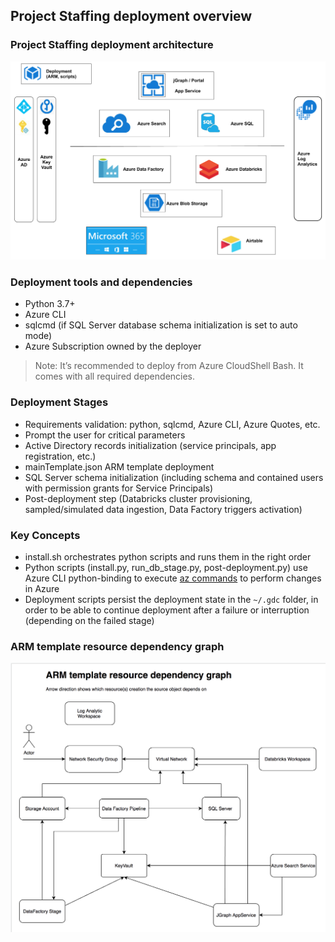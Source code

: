 ## Project Staffing deployment overview

### Project Staffing deployment architecture

![Image](imgs/project-staffing-high-level-architecture.png)


### Deployment tools and dependencies

- Python 3.7+
- Azure CLI 
- sqlcmd (if SQL Server database schema initialization is set to auto mode)
- Azure Subscription owned by the deployer

> Note: It’s recommended to deploy from Azure CloudShell Bash. It comes with all required dependencies.


### Deployment Stages

- Requirements validation: python, sqlcmd, Azure CLI, Azure Quotes, etc.
- Prompt the user for critical parameters 
- Active Directory records initialization (service principals, app registration, etc.) 
- mainTemplate.json ARM template deployment
- SQL Server schema initialization (including schema and  contained users with permission grants for Service Principals)
- Post-deployment step (Databricks cluster provisioning, sampled/simulated data ingestion, Data Factory triggers activation)


### Key Concepts

- install.sh orchestrates python scripts and runs them in the right order
- Python scripts (install.py, run_db_stage.py, post-deployment.py) use Azure CLI python-binding to execute [az commands](https://docs.microsoft.com/en-us/cli/azure/reference-index?view=azure-cli-latest) to perform changes in Azure
- Deployment scripts persist the deployment state in the `~/.gdc` folder, in order to be able to continue deployment after a failure or interruption (depending on the failed stage)

### ARM template resource dependency graph

![Image](imgs/resource-dependency-graph.png)
